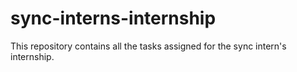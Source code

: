 # sync-interns-internship
This repository contains all the tasks assigned for the sync intern's internship.
